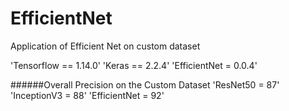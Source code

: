 # EfficientNet
Application of Efficient Net on custom dataset

'Tensorflow == 1.14.0'
'Keras == 2.2.4'
'EfficientNet = 0.0.4'

######Overall Precision on the Custom Dataset
'ResNet50 = 87'
'InceptionV3 = 88'
'EfficientNet = 92'

